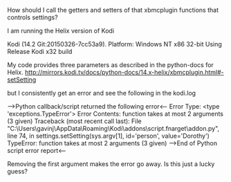 How should I call the getters and setters of that xbmcplugin functions that controls settings? 

I am running the Helix version of Kodi 

Kodi (14.2 Git:20150326-7cc53a9). Platform: Windows NT x86 32-bit
Using Release Kodi x32 build

My code provides three parameters as described in the python-docs for Helix.
http://mirrors.kodi.tv/docs/python-docs/14.x-helix/xbmcplugin.html#-setSetting

but I consistently get an error and see the following in the kodi.log

-->Python callback/script returned the following error<--
Error Type: <type 'exceptions.TypeError'>
Error Contents: function takes at most 2 arguments (3 given)
Traceback (most recent call last):
  File "C:\Users\gavinj\AppData\Roaming\Kodi\addons\script.fnarget\addon.py", line 74, in <module>
    settings.setSetting(sys.argv[1], id='person', value='Dorothy')
TypeError: function takes at most 2 arguments (3 given)
-->End of Python script error report<--

Removing the first argument makes the error go away. Is this just a lucky guess?